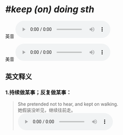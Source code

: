 # ***\#keep (on) doing sth*** 
英音
<audio src="./media/keep on doing sth1_AAC.aac" controls="controls"></audio>

美音
<audio src="./media/keep on doing sth2_AAC.aac" controls="controls"></audio>



  

英文释义
---
### 1.**持续做某事；反复做某事：**  

 > She pretended not to hear, and kept on walking.  
 > 她假装没听见，继续往前走。    
<audio src="./media/keep2.aac" controls="controls"></audio>


